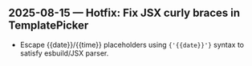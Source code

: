 ## 2025-08-15 — Hotfix: Fix JSX curly braces in TemplatePicker
- Escape {{date}}/{{time}} placeholders using <code>{'{{date}}'}</code> syntax to satisfy esbuild/JSX parser.
